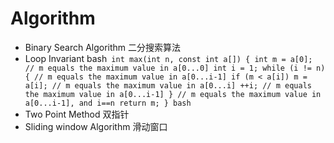 # Algorithm

- Binary Search Algorithm 二分搜索算法
- Loop Invariant
  bash```
  int max(int n, const int a[]) {
    int m = a[0];
    // m equals the maximum value in a[0...0]
    int i = 1;
    while (i != n) {
        // m equals the maximum value in a[0...i-1]
        if (m < a[i])
            m = a[i];
        // m equals the maximum value in a[0...i]
        ++i;
        // m equals the maximum value in a[0...i-1]
    }
    // m equals the maximum value in a[0...i-1], and i==n
    return m;
  }
  bash```
- Two Point Method 双指针
- Sliding window Algorithm 滑动窗口

